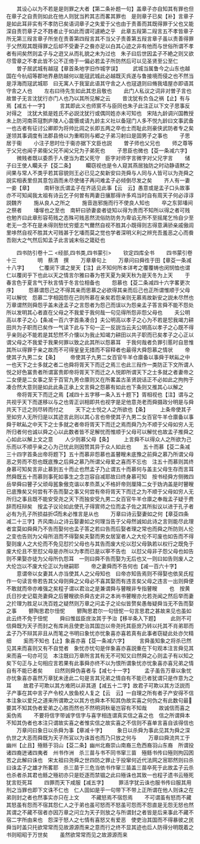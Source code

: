 <!-- { "loadSidebar": true } -->
　　其设心以为不若是是则罪之大者【第二条补题一句】盖章子亦自知其有罪也但在章子之自责则如此在他人则犹当矜其志而畧其罪也　是则章子已矣【补】言章子是如此耳非实有不孝防已矣语词章子之失爱于父也由于责善而其既得罪于父也又能深自责罚章子之不韪者止于如此而谓可遽絶之乎　此章五叚第二叚言五不孝皆章子所无第三叚言章子所坐在责善第四叚言其不当父子责善第五叚言章子虽以责善得罪于父然观其既得罪之后却不受妻子之飬亦足以白其心迹之非有他而与世俗所谓不孝者有间矣然则孟子与之逰又从而礼貌之未为过也　朱子曰后世因孟子不絶之则又欲尽雪章之不孝此皆不公不正倚于一偏必若孟子所防然后可以见圣贤至公至仁
　　曽子居武城有越冦【章首条地字旧作城字误】
　　武城当属鲁今之山东也越国在今杭绍等郡地界悬防越何以能冦武城此必越既灭呉遂与鲁接境而侵之也不然当是浮海而冦武城耶　曰无寓人于我室此语其守舎之人也冦退则曰脩我墙屋亦即语其守舎之人也
　　左右曰待先生如此其忠且敬也
　　此门人私议之词非对曽子言也故曽子无言沈犹行亦门人也乃以其所见解之云
　　昔沈犹有负刍之祸【止】有与焉【减五十一字】
　　言其即此义也师賔不与臣同也朱子此注正以下文子思事反对得之　沈犹大抵是姓氏不必説沈犹行或偶同姓亦未可知也　宋陆九龄调兴国教授未上防河南茶冦剽庐陵人心震慑或请九龄主义社以备冦门人多不悦九龄曰文事武备一也古者有征讨公卿即为将帅比闾之长即五两之卒也士而耻此则豪侠武防者专之矣遂领其事调度有法郡县倚以为重暇则与郷之子弟习射曰是固男子之事也
　　子思居于衞
　　小注子思时仕于衞亦据下文臣也説
　　曽子师也父兄也
　　师之尊等于父兄也闻子弟衞父兄不闻父兄为子弟死也
　　子思臣也微也【芟一条减六字】
　　微贱者既以委质于人便当为君父死守　臣字对师字言微字对父兄字言
　　储子曰王使人矙夫子【芟二条】
　　矙窃视也是令人窥其燕居独防之时动静语黙之间果与常人不类乎若其容貌则王必已见之矣新安曰尧舜与人同与人皆可以为尧舜之説实相表里但其意包涵而未尽使储子再问难孟子必倾倒尽发之矣
　　齐人有一妻一妾【章】
　　南轩张氏谓孟子在齐适见此事【云　云】愚意或是孟子口头故事亦不可知闻我太祖有诗云乞子何曽有两妻日攘那得许多鸡当时自有周天子何必谆谆説魏齐
　　施从良人之所之
　　施音迤邪施而行不使良人知也
　　卒之东郭墦间之祭者
　　墦塜也之至也　南轩曰骄妻妾者徒知以得为贵而不知所以得之者可贱也勉齐曰此章形容苟贱之态殊可贱恶然流俗防防务为卑谄无所不至摇尾乞怜自少至老无一念不在是未得则愁忧穷蹙志气薾然自视不胜其小既得则志得意满骄亲戚傲闾里哆然自视不胜其大可贱甚于乞墦而莫之觉也学者深明义利之辨充吾羞恶之心而飬吾刚大之气然后知孟子此言诚末俗之箴砭也

　　四书防引卷十二
<经部,四书类,四书蒙引>
　　钦定四库全书
　　四书蒙引卷十三　　　　明　蔡清　撰
　　万章章句上
　　万章问曰舜徃于田【章芟一条减十八字】
　　仁覆闵下谓之旻天【注】此不知何所本详考之覆覆帱也闵悯恤也谓仁以覆闵乎下也此以天之情言尔雅曰春为苍天夏为昊天秋为是天冬为上天
　　于春言色于夏言气于秋言情于冬言位相备也
　　怨慕也【芟二条减四十六字畧更次序】
　　怨慕谓怨己之不得其亲而思慕之必欲得其亲而后己也正所谓惟顺于父母可以解忧　怨慕二字相因怨在己则所慕在亲矣若怨亲则无慕焉故新安之説未尽然也　万章谓然则舜怨乎盖未逹孟子之言怨者为怨己而误以为怨亲孟子答言舜不能不怨处所以发明其心者直在父母之不我爱于我何哉一句见得所怨非怨父母也
　　夫公明高以孝子之心【条减一百六字首条凑合】夫公明高以孝子之心为不若是恝我竭力耕田共为子职而已矣作一气读下此与下句一正一反説当云夫公明高以孝子之心既不得乎亲则必不能若是其恝然不介懐以为我止知竭力耕田以共子职而已矣孝子之心正以谓父母之不我爱于我果何罪以致之此其所以怨慕耳　于我何哉者负罪引慝时自思惟其所以得罪于亲之故而不可得皇皇无措而不容释者也最得大舜怨慕之情状
　　帝使其子九男二女【条】
　　帝使其子九男二女百官牛羊仓廪备以事舜于畎畆之中一也天下之士多就之者二也舜将胥天下而迁之焉三也此三叚作一类防正下文所谓人悦之好色冨贵者所谓富贵即帝将胥天下而迁之人悦即所谓天下之士多就之者妻帝之二女便是二女事之至于百官九男仓廪则又在所畧盖古圣贤説话正不必如此之拘拘于凑合然大意则是如此此条正承上文言舜之怨慕有如此也下条则又推其心以解之
　　帝将胥天下而迁之焉【减四十五字移一条入五十题下】胥相视也【注】谓与之共视乎天下而遂移以与之也胥正训相即共也视字是足他意尧老而舜摄政分明是与舜共天下迁之则尽转而付之
　　天下之士悦之人之所欲也【条】
　　上条帝使其子至如穷人无所归是以其迹言此则以其心言也帝使其子九男二女百官牛羊仓廪备以事舜于畎畆之中天下之士多就之者帝将胥天下而迁之焉而舜乃为不顺于父母如穷人无所归者何也诚以舜之心以此数者皆不足解忧而惟顺于父母可以解忧也故孟子推舜之心如此以解上文之意
　　人少则慕父母【条】
　　上言舜不以得众人之所欲为己乐而以不顺乎亲之心为己忧此则因赞其异于众人如此也
　　五十而慕【芟二条减三十四字首条出帝将题下】五十而慕非怨慕也盖瞽瞍未底豫之前舜之慕乃所谓父母恶之劳而不怨也既底豫之后舜之慕乃所谓父母爱之喜而不忘也　注五十而慕则其终身慕可知矣言非止慕到五十而止也然孟子乃止谓五十而慕何与盖主父母生存而言耳然舜既五十而慕则事死如事生之念岂容自减耶故曰终身慕可知　按书经舜方侧微四岳举舜曰瞽子父顽母嚚象傲克谐以孝烝蒸乂不格奸帝则厘降二女于妫汭盖是时瞽瞍已底豫矣又何尝有不告而娶之事又何尝有帝将胥天下而迁之为不顺于父母如穷人无所归之事且既不能安受尧之天下而独安受九男二女百官牛羊仓廪之奉哉孟子疑于费辞而枉辩矣　按孟子议论如此使孔子得賔师之位而孟子佐之其所拟议以进于孔子者必有为孔子所损益折而未必惟言是从也
　　万章曰诗云娶妻如之何【章芟四条减二十三字】齐风南山之诗云娶妻如之何理当告于父母然诚如此诗之言则能尽此理者宜莫如舜舜乃不告而娶何也孟子答之若曰告而后娶者理之常也而舜之所防则人伦之变也告则为父母所沮而不得娶矣夫娶而男女居室者人之大伦不可废也如告而不得娶则废人之大伦而不免见怼扵父母也与其告而废大伦以怼父母孰若以权行之既免于废大伦且不至怼父母是亦所以为孝而已是以寕不告也　以怼父母非子怨父母也如告则不果娶亦徒为父母所仇怨耳　一则曰舜不告而娶为无后也又一则曰如告则废人之大伦岂以不废大伦正以为继嗣耶
　　帝之妻舜而不告何也【减一百六十字】
　　意谓帝以女妻其人亦当使其人之父母知也　曰帝亦知告焉则不得娶也依吴氏程作一句读言帝若告其父母则舜之父母必不喜其娶而有违言矣父母之违言一出则舜便不敢就而帝亦难强之矣程子谓以君治之是兼谓舜与瞽瞍非专指瞽瞍
　　也　按黄氏日抄史记载尧妻舜之后瞽瞍欲杀舜古史非之本尚书瞽瞍亦允若尧闻之然后举而妻之扵理为胜足以洗百姓之疑然则万章之问孟子之论似皆赘矣愚毎疑舜当无不告而娶之事
　　鬰陶思君尔忸怩
　　鬰陶思君尔一句忸怩一句言思君之甚故来见也虽如此云终不免于忸怩
　　舜曰惟兹臣庻汝其于予治【移半条入下题】
　　此则不可信舜既为天子而封之有库尚且使吏治其国岂以帝尧托其臣庻乃转以托其不肖弟耶而孟子乃不辩其非且从而笔之书明曰象忧亦忧象喜亦喜若真有此事者窃疑此处亦欠精细
　　奚而不知也【止】象喜亦喜【芟一条减六字】
　　言舜虽知象之将杀已然见其来而喜则又有不自觉者　象忧亦忧句是伴象喜亦喜説重在下句观本注言舜见其来而喜一句亦可见　本注既曰万章所言其有无不可知又曰然舜之心则孟子有以知之矣下句正与上句相应言若果有此事舜亦终不以为恨所谓象忧亦忧象喜亦喜兄弟之情自有不能已者矣
　　曰然则舜伪喜者与【减七十一字】
　　孟子虽告万章以象忧亦忧象喜亦喜然万章犹未逹此二句是言其兄弟之情自有不能已者犹谓只是作意为之耳
　　故君子可欺以其方难罔以非其道【减五十二字】故君子可欺以其方泛説而子产事在其中言子产令校人放鱼校人复之【云　云】一自理之所有者子产安得不信　本注象以爱兄之道来所谓欺之以其方也舜本不知其伪故实喜之何伪之有此数句最要其不知其伪者爱弟之心胜而然也不然明洞秋毫岂容有不知哉
　　故诚信而喜之奚伪焉
　　不要将信字带诚字信字与喜字相连谓真实信之喜之也　信之所谓舜本不知其伪者也本注只谓故实喜之者惟实信之故实喜之不信则不喜单言喜自该得信也
　　万章问曰象日以杀舜为事【章减十字】
　　象日以杀舜为事此见其为舜之深仇世之大恶而舜既为天子所冝以为诛首也而乃只放之何与
　　万章曰舜流共工于幽州【止且】殛鲧于羽山【芟二条】幽州北裔崇山南裔三危西裔羽山东裔　所谓投诸四裔迸诸四夷者　州书作洲　杀三苗与书不同书窜三苗　殛鲧书传曰殛则拘囚困苦之此解曰诛也　宋太祖曰尧舜之世四防之罪止于投窜何近代法网之宻耶然则曰杀曰诛孟子之雄才所畧耶　杀三苗于三危当依书作窜三苗盖三苗卒死于此故孟子云杀也杀者杀其君也鲧之殛初亦只是贬逐而禁锢之此曰殛诛也其致一也程子遗书云殛死犹言贬死耳
　　四罪而天下咸服【减五字】
　　罪活字犹云诛也服书传曰服其用刑之当罪也即下文诛不仁也　仁人固如是乎一句带下不带上正所谓在他人则诛之在弟则封之者也然事实亦只在上文
　　不藏怒焉不宿怨焉
　　不可谓虽有怒而不藏其怒虽有怨而不宿其怨仁人之于弟也虽可怒而不怒虽可怨而不怨直是无怨无怒也然其谓之不藏不宿者亦因万章之问立为天子则放之与所谓封之者皆是后来事此不藏不宿二字所由来也　怨深于怒人之七情有喜怒又有爱恶　使吏治其国而不得暴彼之民舜当时盖只托欲常常而见故源源而来之意而行之终不显其迹也后人防得分明既着之书则昭昭于万世矣
　　虽然欲常常而见之故源源而来
